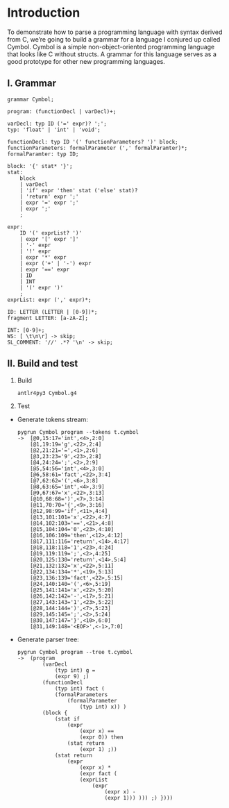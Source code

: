 # Introduction
To demonstrate how to parse a programming language with syntax derived from C, we’re going to build a grammar for a language I conjured up called Cymbol. Cymbol is a simple non-object-oriented programming language that looks like C without structs. A grammar for this language serves as a good prototype for other new programming languages.

## I. Grammar
```antlr
grammar Cymbol;

program: (functionDecl | varDecl)+;

varDecl: typ ID ('=' expr)? ';';
typ: 'float' | 'int' | 'void';

functionDecl: typ ID '(' functionParameters? ')' block;
functionParameters: formalParameter (',' formalParamter)*;
formalParamter: typ ID;

block: '{' stat* '}';
stat:
    block
    | varDecl
    | 'if' expr 'then' stat ('else' stat)?
    | 'return' expr ';'
    | expr '=' expr ';'
    | expr ';'
    ;

expr:
    ID '(' exprList? ')'
    | expr '[' expr ']'
    | '-' expr
    | '!' expr
    | expr '*' expr
    | expr ('+' | '-') expr
    | expr '==' expr
    | ID
    | INT
    | '(' expr ')'
    ;
exprList: expr (',' expr)*;

ID: LETTER (LETTER | [0-9])*;
fragment LETTER: [a-zA-Z];

INT: [0-9]+;
WS: [ \t\n\r] -> skip;
SL_COMMENT: '//' .*? '\n' -> skip;
```

## II. Build and test
1. Build
    ```
    antlr4py3 Cymbol.g4
    ```
2. Test
- Generate tokens stream:
    ```
    pygrun Cymbol program --tokens t.cymbol
    ->  [@0,15:17='int',<4>,2:0]
        [@1,19:19='g',<22>,2:4]
        [@2,21:21='=',<1>,2:6]
        [@3,23:23='9',<23>,2:8]
        [@4,24:24=';',<2>,2:9]
        [@5,54:56='int',<4>,3:0]
        [@6,58:61='fact',<22>,3:4]
        [@7,62:62='(',<6>,3:8]
        [@8,63:65='int',<4>,3:9]
        [@9,67:67='x',<22>,3:13]
        [@10,68:68=')',<7>,3:14]
        [@11,70:70='{',<9>,3:16]
        [@12,98:99='if',<11>,4:4]
        [@13,101:101='x',<22>,4:7]
        [@14,102:103='==',<21>,4:8]
        [@15,104:104='0',<23>,4:10]
        [@16,106:109='then',<12>,4:12]
        [@17,111:116='return',<14>,4:17]
        [@18,118:118='1',<23>,4:24]
        [@19,119:119=';',<2>,4:25]
        [@20,125:130='return',<14>,5:4]
        [@21,132:132='x',<22>,5:11]
        [@22,134:134='*',<19>,5:13]
        [@23,136:139='fact',<22>,5:15]
        [@24,140:140='(',<6>,5:19]
        [@25,141:141='x',<22>,5:20]
        [@26,142:142='-',<17>,5:21]
        [@27,143:143='1',<23>,5:22]
        [@28,144:144=')',<7>,5:23]
        [@29,145:145=';',<2>,5:24]
        [@30,147:147='}',<10>,6:0]
        [@31,149:148='<EOF>',<-1>,7:0]
    ```
- Generate parser tree:
    ```
    pygrun Cymbol program --tree t.cymbol
    ->  (program 
            (varDecl 
                (typ int) g = 
                (expr 9) ;) 
            (functionDecl 
                (typ int) fact ( 
                (formalParameters 
                    (formalParameter 
                        (typ int) x)) ) 
            (block { 
                (stat if 
                    (expr 
                        (expr x) == 
                        (expr 0)) then 
                    (stat return 
                        (expr 1) ;)) 
                (stat return 
                    (expr 
                        (expr x) * 
                        (expr fact ( 
                        (exprList 
                            (expr 
                                (expr x) - 
                                (expr 1))) ))) ;) })))
    ```
